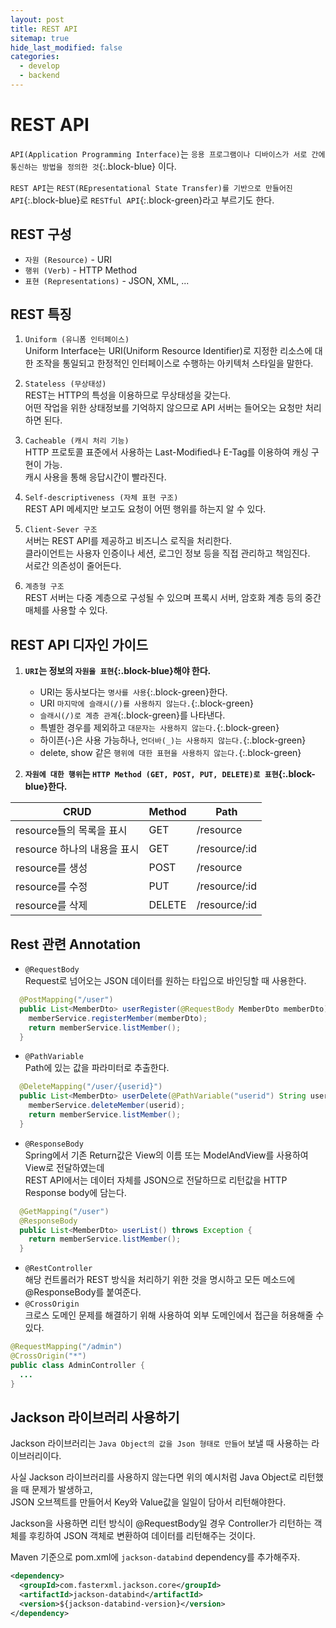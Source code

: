 ```yaml
---
layout: post
title: REST API
sitemap: true
hide_last_modified: false
categories:
  - develop
  - backend
---
```


# REST API
`API(Application Programming Interface)`는 `응용 프로그램이나 디바이스가 서로 간에 통신하는 방법을 정의한 것`{:.block-blue} 이다.

`REST API`는 `REST(REpresentational State Transfer)를 기반으로 만들어진 API`{:.block-blue}로 `RESTful API`{:.block-green}라고 부르기도 한다.

## REST 구성
- `자원 (Resource)` - URI
- `행위 (Verb)` - HTTP Method
- `표현 (Representations)` - JSON, XML, ...

## REST 특징
1. `Uniform (유니폼 인터페이스)`  
Uniform Interface는 URI(Uniform Resource Identifier)로 지정한 리소스에 대한 조작을 통일되고 한정적인 인터페이스로 수행하는 아키텍처 스타일을 말한다.

2. `Stateless (무상태성)`  
REST는 HTTP의 특성을 이용하므로 무상태성을 갖는다.  
어떤 작업을 위한 상태정보를 기억하지 않으므로 API 서버는 들어오는 요청만 처리하면 된다.

3. `Cacheable (캐시 처리 기능)`  
HTTP 프로토콜 표준에서 사용하는 Last-Modified나 E-Tag를 이용하여 캐싱 구현이 가능.  
캐시 사용을 통해 응답시간이 빨라진다.

4. `Self-descriptiveness (자체 표현 구조)`  
REST API 메세지만 보고도 요청이 어떤 행위를 하는지 알 수 있다.

5. `Client-Sever 구조`  
서버는 REST API를 제공하고 비즈니스 로직을 처리한다.  
클라이언트는 사용자 인증이나 세션, 로그인 정보 등을 직접 관리하고 책임진다.  
서로간 의존성이 줄어든다.

6. `계층형 구조`  
REST 서버는 다중 계층으로 구성될 수 있으며 프록시 서버, 암호화 계층 등의 중간매체를 사용할 수 있다.

## REST API 디자인 가이드
1. **`URI`는 정보의 `자원을 표현`{:.block-blue}해야 한다.**  
    - URI는 동사보다는 `명사를 사용`{:.block-green}한다.
    - URI `마지막에 슬래시(/)를 사용하지 않는다.`{:.block-green}
    - `슬래시(/)로 계층 관계`{:.block-green}를 나타낸다.
    - 특별한 경우를 제외하고 `대문자는 사용하지 않는다.`{:.block-green}
    - 하이픈(-)은 사용 가능하나, `언더바(_)는 사용하지 않는다.`{:.block-green}
    - delete, show 같은 `행위에 대한 표현을 사용하지 않는다.`{:.block-green}

2. **`자원에 대한 행위`는 `HTTP Method (GET, POST, PUT, DELETE)로 표현`{:.block-blue}한다.**

| CRUD | Method | Path |
| -- | -- | -- |
| resource들의 목록을 표시 | GET | /resource |
| resource 하나의 내용을 표시 | GET | /resource/:id |
| resource를 생성 | POST | /resource |
| resource를 수정 | PUT | /resource/:id |
| resource를 삭제 | DELETE | /resource/:id |

## Rest 관련 Annotation
- `@RequestBody`  
Request로 넘어오는 JSON 데이터를 원하는 타입으로 바인딩할 때 사용한다.
```java
  @PostMapping("/user")
  public List<MemberDto> userRegister(@RequestBody MemberDto memberDto) throws Exception {
    memberService.registerMember(memberDto);
    return memberService.listMember();
  }
```

- `@PathVariable`  
Path에 있는 값을 파라미터로 추출한다.
```java
  @DeleteMapping("/user/{userid}")
  public List<MemberDto> userDelete(@PathVariable("userid") String userid) throws Exception {
    memberService.deleteMember(userid);
    return memberService.listMember();
  }
```

- `@ResponseBody`  
Spring에서 기존 Return값은 View의 이름 또는 ModelAndView를 사용하여 View로 전달하였는데  
REST API에서는 데이터 자체를 JSON으로 전달하므로 리턴값을 HTTP Response body에 담는다.
```java
  @GetMapping("/user")
  @ResponseBody
  public List<MemberDto> userList() throws Exception {
    return memberService.listMember();
  }
```

- `@RestController`  
해당 컨트롤러가 REST 방식을 처리하기 위한 것을 명시하고 모든 메소드에 @ResponseBody를 붙여준다.  
- `@CrossOrigin`  
크로스 도메인 문제를 해결하기 위해 사용하여 외부 도메인에서 접근을 허용해줄 수 있다.
```java
@RequestMapping("/admin")
@CrossOrigin("*")
public class AdminController {
  ...
}
```

## Jackson 라이브러리 사용하기
Jackson 라이브러리는 `Java Object의 값을 Json 형태로 만들어` 보낼 때 사용하는 라이브러리이다.  

사실 Jackson 라이브러리를 사용하지 않는다면 위의 예시처럼 Java Object로 리턴했을 때 문제가 발생하고,  
JSON 오브젝트를 만들어서 Key와 Value값을 일일이 담아서 리턴해야한다.

Jackson을 사용하면 리턴 방식이 @RequestBody일 경우 Controller가 리턴하는 객체를 후킹하여 JSON 객체로 변환하여 데이터를 리턴해주는 것이다.

Maven 기준으로 pom.xml에 `jackson-databind` dependency를 추가해주자.
```xml
<dependency>
  <groupId>com.fasterxml.jackson.core</groupId>
  <artifactId>jackson-databind</artifactId>
  <version>${jackson-databind-version}</version>
</dependency>
```